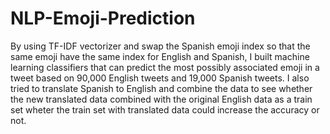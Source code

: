 # NLP-Emoji-Prediction

By using TF-IDF vectorizer and swap the Spanish emoji index so that the same emoji have the same index for English and Spanish, I built machine learning classifiers that can predict the most possibly associated emoji in a tweet based on 90,000 English tweets and 19,000 Spanish tweets. I also tried to translate Spanish to English and combine the data to see whether the new translated data combined with the original English data as a train set wheter the train set with translated data could increase the accuracy or not.
